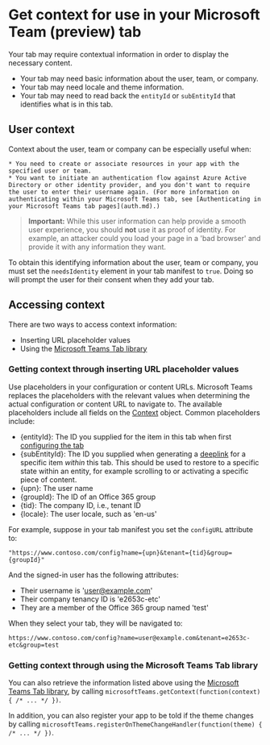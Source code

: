 ﻿# Get context for use in your Microsoft Team (preview) tab

Your tab may require contextual information in order to display the necessary content.

* Your tab may need basic information about the user, team, or company.
* Your tab may need locale and theme information.
* Your tab may need to read back the `entityId` or `subEntityId` that identifies what is in this tab.

## User context

Context about the user, team or company can be especially useful when:

    * You need to create or associate resources in your app with the specified user or team.
    * You want to initiate an authentication flow against Azure Active Directory or other identity provider, and you don't want to require the user to enter their username again. (For more information on authenticating within your Microsoft Teams tab, see [Authenticating in your Microsoft Teams tab pages](auth.md).)

>**Important:** While this user information can help provide a smooth user experience, you should **not** use it as proof of identity. For example, an attacker could you load your page in a 'bad browser' and provide it with any information they want.

To obtain this identifying information about the user, team or company, you must set the `needsIdentity` element in your tab manifest to `true`. Doing so will prompt the user for their consent when they add your tab.  

## Accessing context

There are two ways to access context information:

* Inserting URL placeholder values
* Using the [Microsoft Teams Tab library](jslibrary.md)

### Getting context through inserting URL placeholder values

Use placeholders in your configuration or content URLs. Microsoft Teams replaces the placeholders with the relevant values when determining the actual configuration or content URL to navigate to. The available placeholders include all fields on the [Context](jslibrary.md#Context) object. Common placeholders include:

* {entityId}: The ID you supplied for the item in this tab when first [configuring the tab](createconfigpage.md)
* {subEntityId}: The ID you supplied when generating a [deeplink](deeplinks.md) for a specific item _within_ this tab.  This should be used to restore to a specific state within an entity, for example scrolling to or activating a specific piece of content.
* {upn}: The user name
* {groupId}: The ID of an Office 365 group
* {tid}: The company ID, i.e., tenant ID
* {locale}: The user locale, such as 'en-us'

For example, suppose in your tab manifest you set the `configURL` attribute to:

`"https://www.contoso.com/config?name={upn}&tenant={tid}&group={groupId}"`

And the signed-in user has the following attributes:

* Their username is 'user@example.com'
* Their company tenancy ID is 'e2653c-etc'
* They are a member of the Office 365 group named 'test' 

When they select your tab, they will be navigated to:

`https://www.contoso.com/config?name=user@example.com&tenant=e2653c-etc&group=test`


### Getting context through using the Microsoft Teams Tab library

You can also retrieve the information listed above using the [Microsoft Teams Tab library](jslibrary.md), by calling `microsoftTeams.getContext(function(context) { /* ... */ })`.

In addition, you can also register your app to be told if the theme changes by calling `microsoftTeams.registerOnThemeChangeHandler(function(theme) { /* ... */ })`.
